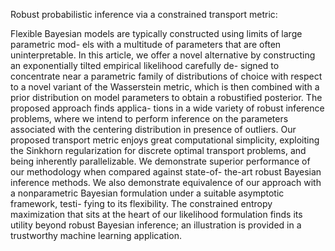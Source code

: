 Robust probabilistic inference via a constrained transport metric:

Flexible Bayesian models are typically constructed using limits of large parametric mod-
els with a multitude of parameters that are often uninterpretable. In this article, we offer
a novel alternative by constructing an exponentially tilted empirical likelihood carefully de-
signed to concentrate near a parametric family of distributions of choice with respect to a
novel variant of the Wasserstein metric, which is then combined with a prior distribution on
model parameters to obtain a robustified posterior. The proposed approach finds applica-
tions in a wide variety of robust inference problems, where we intend to perform inference
on the parameters associated with the centering distribution in presence of outliers. Our
proposed transport metric enjoys great computational simplicity, exploiting the Sinkhorn
regularization for discrete optimal transport problems, and being inherently parallelizable.
We demonstrate superior performance of our methodology when compared against state-of-
the-art robust Bayesian inference methods. We also demonstrate equivalence of our approach
with a nonparametric Bayesian formulation under a suitable asymptotic framework, testi-
fying to its flexibility. The constrained entropy maximization that sits at the heart of our
likelihood formulation finds its utility beyond robust Bayesian inference; an illustration is
provided in a trustworthy machine learning application.
